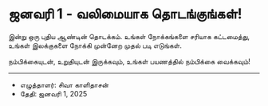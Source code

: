 # ஜனவரி 1 - வலிமையாக தொடங்குங்கள்!

இன்று ஒரு புதிய ஆண்டின் தொடக்கம். உங்கள் நோக்கங்களை சரியாக​ கட்டமைத்து, உங்கள் இலக்குகளை நோக்கி முன்னேற முதல் படி எடுங்கள்.

நம்பிக்கையுடன், உறுதியுடன் இருக்கவும், உங்கள் பயணத்தில் நம்பிக்கை வைக்கவும்!

---
- எழுத்தாளர்: சிவா காளிதாசன்
- தேதி: ஜனவரி 1, 2025
